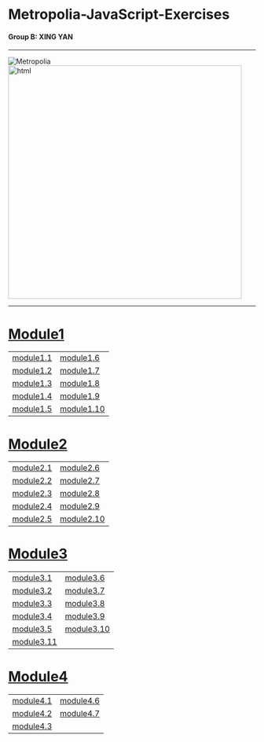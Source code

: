 # Metropolia-JavaScript-Exercises
#### Group B: XING YAN
***
![Metropolia](https://camo.githubusercontent.com/3b4385d548ab7d67ca02b40d9ebd93b378556a88f92509dfb88d473eeb85eff7/68747470733a2f2f636f6f6b69652d63646e2e636f6f6b696570726f2e636f6d2f6c6f676f732f34313637643062392d353938632d346331392d616463622d6462663331653363373466302f31386438353837302d396463362d343336322d613762302d3337373261373863633137662f61346664363131652d356361362d343237622d613836642d6636626433353132386332642f6d6574726f706f6c69615f6c6f676f2e706e67)
<img src="https://media.licdn.com/dms/image/D5612AQEulXmUIjxUmg/article-cover_image-shrink_600_2000/0/1690091298306?e=2147483647&v=beta&t=0DcnRLqSsM3vxMbV-mWWTORokpeQTaq9c3GBau5gslI" alt="html" width=475>
***
# [Module1](https://github.com/gabrielyanxing/JavaScript/tree/master/Module1)

|  |  |
|-----------|-----------|
| [module1.1](https://github.com/gabrielyanxing/JavaScript/tree/master/Module1/M1_1) | [module1.6](https://github.com/gabrielyanxing/JavaScript/tree/master/Module1/M1_6) |
| [module1.2](https://github.com/gabrielyanxing/JavaScript/tree/master/Module1/M1_2) | [module1.7](https://github.com/gabrielyanxing/JavaScript/tree/master/Module1/M1_7) |
| [module1.3](https://github.com/gabrielyanxing/JavaScript/tree/master/Module1/M1_3) | [module1.8](https://github.com/gabrielyanxing/JavaScript/tree/master/Module1/M1_8) |
| [module1.4](https://github.com/gabrielyanxing/JavaScript/tree/master/Module1/M1_4) | [module1.9](https://github.com/gabrielyanxing/JavaScript/tree/master/Module1/M1_9) |
| [module1.5](https://github.com/gabrielyanxing/JavaScript/tree/master/Module1/M1_5) | [module1.10](https://github.com/gabrielyanxing/JavaScript/tree/master/Module1/M1_10) |

# [Module2](https://github.com/gabrielyanxing/JavaScript/tree/master/Module2)
|                                                                                    |                                                                                      |
|------------------------------------------------------------------------------------|--------------------------------------------------------------------------------------|
| [module2.1](https://github.com/gabrielyanxing/JavaScript/tree/master/Module2/M2_1) | [module2.6](https://github.com/gabrielyanxing/JavaScript/tree/master/Module2/M2_6)   |
| [module2.2](https://github.com/gabrielyanxing/JavaScript/tree/master/Module2/M2_2) | [module2.7](https://github.com/gabrielyanxing/JavaScript/tree/master/Module2/M2_7)   |
| [module2.3](https://github.com/gabrielyanxing/JavaScript/tree/master/Module2/M2_3) | [module2.8](https://github.com/gabrielyanxing/JavaScript/tree/master/Module2/M2_8)   |
| [module2.4](https://github.com/gabrielyanxing/JavaScript/tree/master/Module2/M2_4) | [module2.9](https://github.com/gabrielyanxing/JavaScript/tree/master/Module2/M2_9)   |
| [module2.5](https://github.com/gabrielyanxing/JavaScript/tree/master/Module2/M2_5) | [module2.10](https://github.com/gabrielyanxing/JavaScript/tree/master/Module2/M2_10) |

# [Module3](https://github.com/gabrielyanxing/JavaScript/tree/master/Module3)
|                                                                                      |                                                                                      |
|--------------------------------------------------------------------------------------|--------------------------------------------------------------------------------------|
| [module3.1](https://github.com/gabrielyanxing/JavaScript/tree/master/Module3/M3_1)   | [module3.6](https://github.com/gabrielyanxing/JavaScript/tree/master/Module3/M3_6)   |
| [module3.2](https://github.com/gabrielyanxing/JavaScript/tree/master/Module3/M3_2)   | [module3.7](https://github.com/gabrielyanxing/JavaScript/tree/master/Module3/M3_7)   |
| [module3.3](https://github.com/gabrielyanxing/JavaScript/tree/master/Module3/M3_3)   | [module3.8](https://github.com/gabrielyanxing/JavaScript/tree/master/Module3/M3_8)   |
| [module3.4](https://github.com/gabrielyanxing/JavaScript/tree/master/Module3/M3_4)   | [module3.9](https://github.com/gabrielyanxing/JavaScript/tree/master/Module3/M3_9)   |
| [module3.5](https://github.com/gabrielyanxing/JavaScript/tree/master/Module3/M3_5)   | [module3.10](https://github.com/gabrielyanxing/JavaScript/tree/master/Module3/M3_10) |
| [module3.11](https://github.com/gabrielyanxing/JavaScript/tree/master/Module3/M3_11) | |

# [Module4](https://github.com/gabrielyanxing/JavaScript/tree/master/Module4)
|                                                                                    |                                                                                    |
|------------------------------------------------------------------------------------|------------------------------------------------------------------------------------|
| [module4.1](https://github.com/gabrielyanxing/JavaScript/tree/master/Module4/M4_1) | [module4.6](https://github.com/gabrielyanxing/JavaScript/tree/master/Module4/M4_6) |
| [module4.2](https://github.com/gabrielyanxing/JavaScript/tree/master/Module4/M4_2) | [module4.7](https://github.com/gabrielyanxing/JavaScript/tree/master/Module4/M4_7) |
| [module4.3](https://github.com/gabrielyanxing/JavaScript/tree/master/Module4/M4_3) |  |
